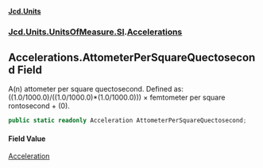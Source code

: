 #### [Jcd.Units](index.md 'index')
### [Jcd.Units.UnitsOfMeasure.SI](Jcd.Units.UnitsOfMeasure.SI.md 'Jcd.Units.UnitsOfMeasure.SI').[Accelerations](Accelerations.md 'Jcd.Units.UnitsOfMeasure.SI.Accelerations')

## Accelerations.AttometerPerSquareQuectosecond Field

A(n) attometer per square quectosecond. Defined as: ((1.0/1000.0)/((1.0/1000.0)*(1.0/1000.0))) × femtometer per square rontosecond + (0).

```csharp
public static readonly Acceleration AttometerPerSquareQuectosecond;
```

#### Field Value
[Acceleration](Acceleration.md 'Jcd.Units.UnitTypes.Acceleration')